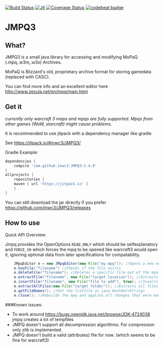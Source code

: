 [![Build Status](https://travis-ci.org/inwc3/JMPQ3.svg?branch=master)](https://travis-ci.org/inwc3/JMPQ3) [![Jit](https://jitpack.io/v/inwc3/JMPQ3.svg)](https://jitpack.io/#inwc3/JMPQ3) [![Coverage Status](https://coveralls.io/repos/github/inwc3/JMPQ3/badge.svg?branch=master)](https://coveralls.io/github/inwc3/JMPQ3?branch=master) [![codebeat badge](https://codebeat.co/badges/5ccfd060-8d57-4a51-9c6b-2688482f857e)](https://codebeat.co/projects/github-com-inwc3-jmpq3-master)
# JMPQ3
## What?
JMPQ3 is a small java library for accessing and modifying MoPaQ (.mpq,.w3m,.w3x) Archives.

MoPaQ is Blizzard's old, proprietary archive format for storing gamedata (replaced with CASC).

You can find more info and an excellent editor here http://www.zezula.net/en/mpq/main.html

## Get it
*currently only warcraft 3 maps and mpqs are fully supported. Mpqs from other games (WoW, starcraft) might cause problems.*

It is recommended to use jitpack with a dependency manager like gradle.

See https://jitpack.io/#inwc3/JMPQ3/

Gradle Example:
```gradle
dependencies {
    compile 'com.github.inwc3:JMPQ3:1.4.0'
}
allprojects {
    repositories {
	maven { url 'https://jitpack.io' }
    }
}
```
You can still download the jar directly if you prefer
https://github.com/inwc3/JMPQ3/releases

## How to use
Quick API Overview:

Jmpq provides the OpenOptions `READ_ONLY` which should be selfexplanatory and `FORCE_V0` which forces the mpq to be opened like warcraft3 would open it, ignoring optional data from later specifications for compatability.
```java
    JMpqEditor e = new JMpqEditor(new File("my.mpq")); //Opens a new editor
    e.hasFile("filename") //Checks if the file exists
    e.deleteFile("filename"); //Deletes a specific file out of the mpq
    e.extractFile("filename", new File("target location")); //Extracts a specific file out of the mpq to the target location			
    e.insertFile("filename", new File("file to add"), true); //Inserts a specific into the mpq from the target location	
    e.extractAllFiles(new File("target folder")); //Extracts all files inside the mpq to the target folder. If a proper listfile exists, names will be used accordingly
    e.getFileNames(); //Get the listfile as java HashSet<String>
    e.close(); //Rebuilds the mpq and applies all changes that were made. Not needed in READ_ONLY mode
```

###Known issues:
* To work around https://bugs.openjdk.java.net/browse/JDK-4724038 jmpq creates a lot of tempfiles
* JMPQ doesn't support all decompression algorithms. For compression only zlib is implemented.
* JMPQ doesn't build a valid (attributes) file for now. (which seems to be fine for warcraft3)
